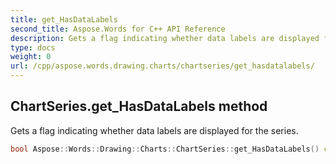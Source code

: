 ```yaml
---
title: get_HasDataLabels
second_title: Aspose.Words for C++ API Reference
description: Gets a flag indicating whether data labels are displayed for the series. 
type: docs
weight: 0
url: /cpp/aspose.words.drawing.charts/chartseries/get_hasdatalabels/
---
```

## ChartSeries.get_HasDataLabels method


Gets a flag indicating whether data labels are displayed for the series.

```cpp
bool Aspose::Words::Drawing::Charts::ChartSeries::get_HasDataLabels() const
```

